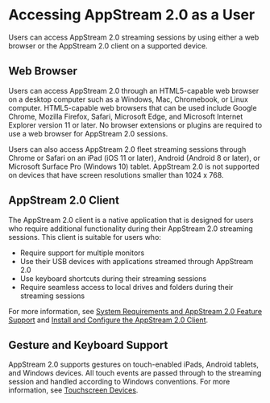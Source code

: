 # Accessing AppStream 2\.0 as a User<a name="accessing-as-user"></a>

Users can access AppStream 2\.0 streaming sessions by using either a web browser or the AppStream 2\.0 client on a supported device\.

## Web Browser<a name="acess-through-web-browser"></a>

Users can access AppStream 2\.0 through an HTML5\-capable web browser on a desktop computer such as a Windows, Mac, Chromebook, or Linux computer\. HTML5\-capable web browsers that can be used include Google Chrome, Mozilla Firefox, Safari, Microsoft Edge, and Microsoft Internet Explorer version 11 or later\. No browser extensions or plugins are required to use a web browser for AppStream 2\.0 sessions\. 

Users can also access AppStream 2\.0 fleet streaming sessions through Chrome or Safari on an iPad \(iOS 11 or later\), Android \(Android 8 or later\), or Microsoft Surface Pro \(Windows 10\) tablet\. AppStream 2\.0 is not supported on devices that have screen resolutions smaller than 1024 x 768\.

## AppStream 2\.0 Client<a name="acess-through-client"></a>

The AppStream 2\.0 client is a native application that is designed for users who require additional functionality during their AppStream 2\.0 streaming sessions\. This client is suitable for users who:
+ Require support for multiple monitors
+ Use their USB devices with applications streamed through AppStream 2\.0
+ Use keyboard shortcuts during their streaming sessions
+ Require seamless access to local drives and folders during their streaming sessions

For more information, see [System Requirements and AppStream 2\.0 Feature Support](client-system-requirements-feature-support.md) and [Install and Configure the AppStream 2\.0 Client](install-configure-client.md)\.

## Gesture and Keyboard Support<a name="touchscreen-device-support"></a>

AppStream 2\.0 supports gestures on touch\-enabled iPads, Android tablets, and Windows devices\. All touch events are passed through to the streaming session and handled according to Windows conventions\. For more information, see [Touchscreen Devices](using-touchscreen-devices.md)\.